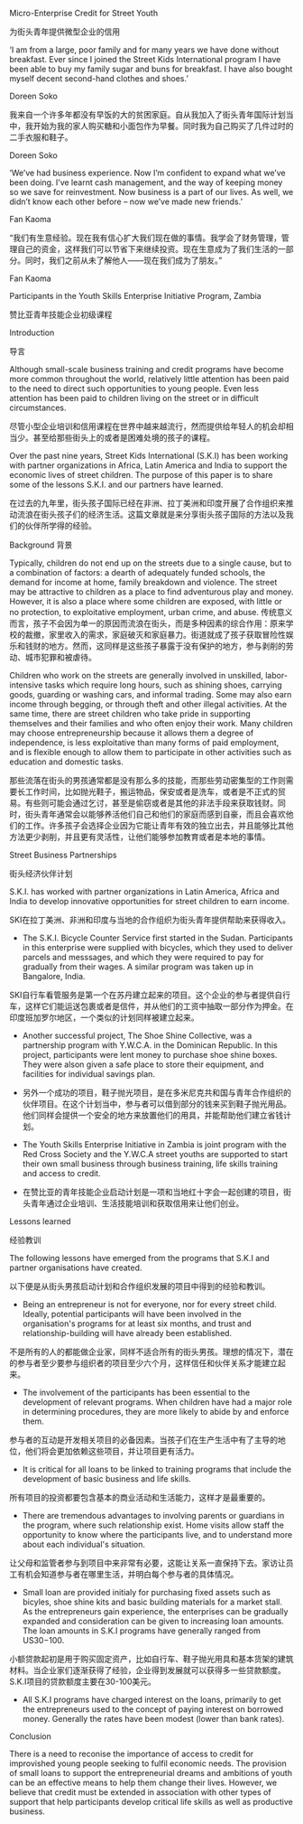Micro-Enterprise Credit for Street Youth

为街头青年提供微型企业的信用

‘I am from a large, poor family and for many years we have done without breakfast. Ever since I joined the Street Kids International program I have been able to buy my family sugar and buns for breakfast. I have also bought myself decent second-hand clothes and shoes.’

Doreen Soko

我来自一个许多年都没有早饭的大的贫困家庭。自从我加入了街头青年国际计划当中，我开始为我的家人购买糖和小面包作为早餐。同时我为自己购买了几件过时的二手衣服和鞋子。

Doreen Soko

‘We’ve had business experience. Now I’m confident to expand what we’ve been doing. I’ve learnt cash management, and the way of keeping money so we save for reinvestment. Now business is a part of our lives. As well, we didn’t know each other before – now we’ve made new friends.’

Fan Kaoma

“我们有生意经验。现在我有信心扩大我们现在做的事情。我学会了财务管理，管理自己的资金，这样我们可以节省下来继续投资。现在生意成为了我们生活的一部分。同时，我们之前从未了解他人——现在我们成为了朋友。”

Fan Kaoma

Participants in the Youth Skills Enterprise Initiative Program, Zambia

赞比亚青年技能企业初级课程

Introduction

导言

Although small-scale business training and credit programs have become more common throughout the world, relatively little attention has been paid to the need to direct such opportunities to young people. Even less attention has been paid to children living on the street or in difficult circumstances.

尽管小型企业培训和信用课程在世界中越来越流行，然而提供给年轻人的机会却相当少。甚至给那些街头上的或者是困难处境的孩子的课程。

Over the past nine years, Street Kids International (S.K.I) has been working with partner organizations in Africa, Latin America and India to support the economic lives of street children. The purpose of this paper is to share some of the lessons S.K.I. and our partners have learned.

在过去的九年里，街头孩子国际已经在非洲、拉丁美洲和印度开展了合作组织来推动流浪在街头孩子们的经济生活。这篇文章就是来分享街头孩子国际的方法以及我们的伙伴所学得的经验。

Background
背景

Typically, children do not end up on the streets due to a single cause, but to a combination of factors: a dearth of adequately funded schools, the demand for income at home, family breakdown and violence. The street may be attractive to children as a place to find adventurous play and money. However, it is also a place where some children are exposed, with little or no protection, to exploitative employment, urban crime, and abuse.
传统意义而言，孩子不会因为单一的原因而流浪在街头，而是多种因素的综合作用：原来学校的裁撤，家里收入的需求，家庭破灭和家庭暴力。街道就成了孩子获取冒险性娱乐和钱财的地方。然而，这同样是这些孩子暴露于没有保护的地方，参与剥削的劳动、城市犯罪和被虐待。

Children who work on the streets are generally involved in unskilled, labor-intensive tasks which require long hours, such as shining shoes, carrying goods, guarding or washing cars, and informal trading. Some may also earn income through begging, or through theft and other illegal activities. At the same time, there are street children who take pride in supporting themselves and their families and who often enjoy their work. Many children may choose entrepreneurship because it allows them a degree of independence, is less exploitative than many forms of paid employment, and is flexible enough to allow them to participate in other activities such as education and domestic tasks.

那些流落在街头的男孩通常都是没有那么多的技能，而那些劳动密集型的工作则需要长工作时间，比如抛光鞋子，搬运物品，保安或者是洗车，或者是不正式的贸易。有些则可能会通过乞讨，甚至是偷窃或者是其他的非法手段来获取钱财。同时，街头青年通常会以能够养活他们自己和他们的家庭而感到自豪，而且会喜欢他们的工作。许多孩子会选择企业因为它能让青年有效的独立出去，并且能够比其他方法更少剥削，并且更有灵活性，让他们能够参加教育或者是本地的事情。

Street Business Partnerships

街头经济伙伴计划

S.K.I. has worked with partner organizations in Latin America, Africa and India to develop innovative opportunities for street children to earn income.

SKI在拉丁美洲、非洲和印度与当地的合作组织为街头青年提供帮助来获得收入。

* The S.K.I. Bicycle Counter Service first started in the Sudan. Participants in this enterprise were supplied with bicycles, which they used to deliver parcels and messsages, and which they were required to pay for gradually from their wages. A similar program was taken up in Bangalore, India.

SKI自行车看管服务是第一个在苏丹建立起来的项目。这个企业的参与者提供自行车，这样它们能运送包裹或者是信件，并从他们的工资中抽取一部分作为押金。在印度班加罗尔地区，一个类似的计划同样被建立起来。

* Another successful project, The Shoe Shine Collective, was a partnership program with Y.W.C.A. in the Dominican Republic. In this project, participants were lent money to purchase shoe shine boxes. They were alson given a safe place to store their equipment, and facilities for individual savings plan.

* 另外一个成功的项目，鞋子抛光项目，是在多米尼克共和国与青年合作组织的伙伴项目。在这个计划当中，参与者可以借到部分的钱来买到鞋子抛光用品。他们同样会提供一个安全的地方来放置他们的用具，并能帮助他们建立省钱计划。

* The Youth Skills Enterprise Initiative in Zambia is joint program with the Red Cross Society and the Y.W.C.A street youths are supported to start their own small business through business training, life skills training and access to credit.

* 在赞比亚的青年技能企业启动计划是一项和当地红十字会一起创建的项目，街头青年通过企业培训、生活技能培训和获取信用来让他们创业。

Lessons learned

经验教训

The following lessons have emerged from the programs that S.K.I and partner organisations have created.

以下便是从街头男孩启动计划和合作组织发展的项目中得到的经验和教训。

* Being an entrepreneur is not for everyone, nor for every street child. Ideally, potential participants will have been involved in the organisation's programs for at least six months, and trust and relationship-building will have already been established.

不是所有的人的都能做企业家，同样不适合所有的街头男孩。理想的情况下，潜在的参与者至少要参与组织者的项目至少六个月，这样信任和伙伴关系才能建立起来。

* The involvement of the participants has been essential to the development of relevant programs. When children have had a major role in determining procedures, they are more likely to abide by and enforce them.

参与者的互动是开发相关项目的必备因素。当孩子们在生产生活中有了主导的地位，他们将会更加依赖这些项目，并让项目更有活力。

* It is critical for all loans to be linked to training programs that include the development of basic business and life skills.

所有项目的投资都要包含基本的商业活动和生活能力，这样才是最重要的。

* There are tremendous advantages to involving parents or guardians in the program, where such relationship exist. Home visits allow staff the opportunity to know where the participants live, and to understand more about each individual's situation.

让父母和监管者参与到项目中来非常有必要，这能让关系一直保持下去。家访让员工有机会知道参与者在哪里生活，并明白每个参与者的具体情况。

* Small loan are provided initialy for purchasing fixed assets such as bicyles, shoe shine kits and basic building materials for a market stall. As the entrepreneurs gain experience, the enterprises can be gradually expanded and consideration can be given to increasing loan amounts. The loan amounts in S.K.I programs have generally ranged from US$30-$100.

小额贷款起初是用于购买固定资产，比如自行车、鞋子抛光用具和基本货架的建筑材料。当企业家们逐渐获得了经验，企业得到发展就可以获得多一些贷款额度。S.K.I项目的贷款额度主要在30-100美元。

* All S.K.I programs have charged interest on the loans, primarily to get the entrepreneurs used to the concept of paying interest on borrowed money. Generally the rates have been modest (lower than bank rates).

Conclusion

There is a need to reconise the importance of access to credit for improvished young people seeking to fulfil economic needs. The provision of small loans to support the entrepreneurial dreams and ambitions of youth can be an effective means to help them change their lives. However, we believe that credit must be extended in association with other types of support that help participants develop critical life skills as well as productive business.
